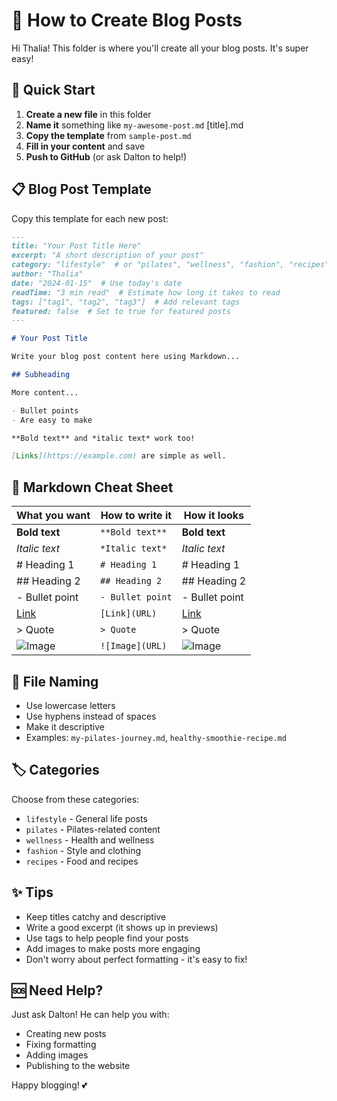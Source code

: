 # 📝 How to Create Blog Posts

Hi Thalia! This folder is where you'll create all your blog posts. It's super easy!

## 🚀 Quick Start

1. **Create a new file** in this folder
2. **Name it** something like `my-awesome-post.md` [title].md
3. **Copy the template** from `sample-post.md`
4. **Fill in your content** and save
5. **Push to GitHub** (or ask Dalton to help!)

## 📋 Blog Post Template

Copy this template for each new post:

```markdown
---
title: "Your Post Title Here"
excerpt: "A short description of your post"
category: "lifestyle"  # or "pilates", "wellness", "fashion", "recipes"
author: "Thalia"
date: "2024-01-15"  # Use today's date
readTime: "3 min read"  # Estimate how long it takes to read
tags: ["tag1", "tag2", "tag3"]  # Add relevant tags
featured: false  # Set to true for featured posts
---

# Your Post Title

Write your blog post content here using Markdown...

## Subheading

More content...

- Bullet points
- Are easy to make

**Bold text** and *italic text* work too!

[Links](https://example.com) are simple as well.
```

## 🎨 Markdown Cheat Sheet

| What you want | How to write it | How it looks |
|---------------|-----------------|--------------|
| **Bold text** | `**Bold text**` | **Bold text** |
| *Italic text* | `*Italic text*` | *Italic text* |
| # Heading 1 | `# Heading 1` | # Heading 1 |
| ## Heading 2 | `## Heading 2` | ## Heading 2 |
| - Bullet point | `- Bullet point` | - Bullet point |
| [Link](URL) | `[Link](URL)` | [Link](URL) |
| > Quote | `> Quote` | > Quote |
| ![Image](URL) | `![Image](URL)` | ![Image](URL) |

## 📁 File Naming

- Use lowercase letters
- Use hyphens instead of spaces
- Make it descriptive
- Examples: `my-pilates-journey.md`, `healthy-smoothie-recipe.md`

## 🏷️ Categories

Choose from these categories:
- `lifestyle` - General life posts
- `pilates` - Pilates-related content
- `wellness` - Health and wellness
- `fashion` - Style and clothing
- `recipes` - Food and recipes

## ✨ Tips

- Keep titles catchy and descriptive
- Write a good excerpt (it shows up in previews)
- Use tags to help people find your posts
- Add images to make posts more engaging
- Don't worry about perfect formatting - it's easy to fix!

## 🆘 Need Help?

Just ask Dalton! He can help you with:
- Creating new posts
- Fixing formatting
- Adding images
- Publishing to the website

Happy blogging! 💕
